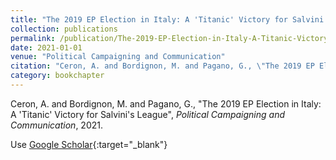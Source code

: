 ```yaml
---
title: "The 2019 EP Election in Italy: A 'Titanic' Victory for Salvini's League"
collection: publications
permalink: /publication/The-2019-EP-Election-in-Italy-A-Titanic-Victory-for-Salvinis-League
date: 2021-01-01
venue: "Political Campaigning and Communication"
citation: "Ceron, A. and Bordignon, M. and Pagano, G., \"The 2019 EP Election in Italy: A 'Titanic' Victory for Salvini's League\", Political Campaigning and Communication, 2021."
category: bookchapter
---
```


Ceron, A. and Bordignon, M. and Pagano, G., "The 2019 EP Election in Italy: A 'Titanic' Victory for Salvini's League", *Political Campaigning and Communication*, 2021.

Use [Google Scholar](https://scholar.google.com/scholar?q=The+2019+EP+Election+in+Italy:+A+%27Titanic%27+Victory+for+Salvini%27s+League){:target="_blank"}

